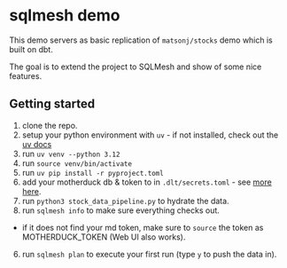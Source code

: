 # sqlmesh demo

This demo servers as basic replication of `matsonj/stocks` demo which is built on dbt.

The goal is to extend the project to SQLMesh and show of some nice features.

## Getting started

1. clone the repo.
2. setup your python environment with `uv` - if not installed, check out the [uv docs](https://docs.astral.sh/uv/getting-started/installation/)
  1. run `uv venv --python 3.12`
  2. run `source venv/bin/activate`
  3. run `uv pip install -r pyproject.toml`
3. add your motherduck db & token to in `.dlt/secrets.toml` - see [more here](https://dlthub.com/docs/dlt-ecosystem/destinations/motherduck#setup-guide).
4. run `python3 stock_data_pipeline.py` to hydrate the data.
5. run `sqlmesh info` to make sure everything checks out.
 - if it does not find your md token, make sure to `source` the token as MOTHERDUCK_TOKEN (Web UI also works).
6. run `sqlmesh plan` to execute your first run (type `y` to push the data in).

